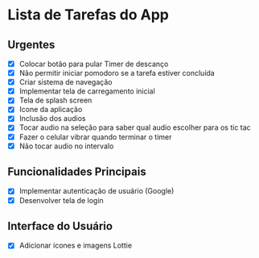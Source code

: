 # Lista de Tarefas do App

## Urgentes

- [x] Colocar botão para pular Timer de descanço
- [x] Não permitir iniciar pomodoro se a tarefa estiver concluída
- [x] Criar sistema de navegação
- [x] Implementar tela de carregamento inicial
- [x] Tela de splash screen
- [x] Icone da aplicação
- [x] Inclusão dos audios
- [x] Tocar audio na seleção para saber qual audio escolher para os tic tac
- [x] Fazer o celular vibrar quando terminar o timer
- [x] Não tocar audio no intervalo

## Funcionalidades Principais

- [x] Implementar autenticação de usuário (Google)
- [x] Desenvolver tela de login

## Interface do Usuário

- [x] Adicionar ícones e imagens Lottie
